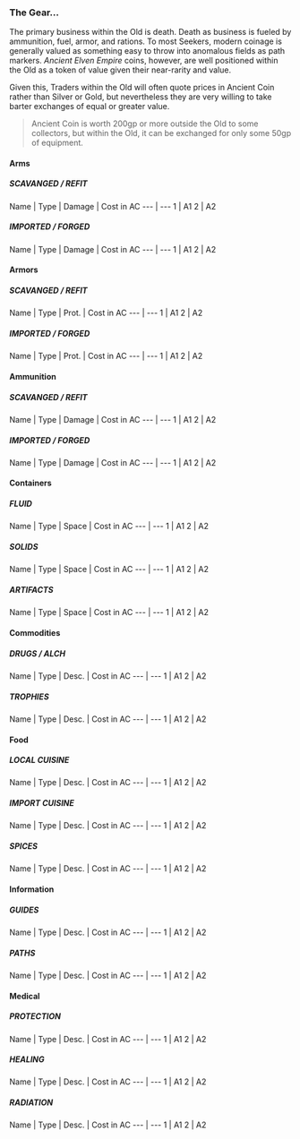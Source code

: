 ### The Gear...
The primary business within the Old is death. Death as business is fueled by ammunition, fuel, armor, and rations. To most Seekers, modern coinage is generally valued as something easy to throw into anomalous fields as path markers. *Ancient Elven Empire* coins, however, are well positioned within the Old as a token of value given their near-rarity and value. 

Given this, Traders within the Old will often quote prices in Ancient Coin rather than Silver or Gold, but nevertheless they are very willing to take barter exchanges of equal or greater value.

> Ancient Coin is worth 200gp or more outside the Old to some collectors, but within the Old, it can be exchanged for only some 50gp of equipment.


#### Arms
##### SCAVANGED / REFIT
Name | Type | Damage | Cost in AC 
--- | ---
1 | A1 
2 | A2 
##### IMPORTED / FORGED
Name | Type | Damage | Cost in AC 
--- | ---
1 | A1 
2 | A2 

#### Armors
##### SCAVANGED / REFIT
Name | Type | Prot. | Cost in AC 
--- | ---
1 | A1 
2 | A2 
##### IMPORTED / FORGED
Name | Type | Prot. | Cost in AC 
--- | ---
1 | A1 
2 | A2 
#### Ammunition
##### SCAVANGED / REFIT
Name | Type | Damage | Cost in AC 
--- | ---
1 | A1 
2 | A2 
##### IMPORTED / FORGED
Name | Type | Damage | Cost in AC 
--- | ---
1 | A1 
2 | A2 
#### Containers
##### FLUID
Name | Type | Space | Cost in AC 
--- | ---
1 | A1 
2 | A2 
##### SOLIDS
Name | Type | Space | Cost in AC 
--- | ---
1 | A1 
2 | A2 
##### ARTIFACTS
Name | Type | Space | Cost in AC 
--- | ---
1 | A1 
2 | A2 
#### Commodities
##### DRUGS / ALCH
Name | Type | Desc. | Cost in AC 
--- | ---
1 | A1 
2 | A2 
##### TROPHIES
Name | Type | Desc. | Cost in AC 
--- | ---
1 | A1 
2 | A2 
#### Food
##### LOCAL CUISINE
Name | Type | Desc. | Cost in AC 
--- | ---
1 | A1 
2 | A2 
##### IMPORT CUISINE
Name | Type | Desc. | Cost in AC 
--- | ---
1 | A1 
2 | A2 
##### SPICES
Name | Type | Desc. | Cost in AC 
--- | ---
1 | A1 
2 | A2 
#### Information
##### GUIDES
Name | Type | Desc. | Cost in AC 
--- | ---
1 | A1 
2 | A2 
##### PATHS
Name | Type | Desc. | Cost in AC 
--- | ---
1 | A1 
2 | A2 
#### Medical
##### PROTECTION
Name | Type | Desc. | Cost in AC 
--- | ---
1 | A1 
2 | A2 
##### HEALING
Name | Type | Desc. | Cost in AC 
--- | ---
1 | A1 
2 | A2 
##### RADIATION
Name | Type | Desc. | Cost in AC 
--- | ---
1 | A1 
2 | A2 